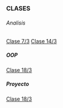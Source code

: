 ### CLASES

###### Analisis
[Clase 7/3](analisis/7-3/clase.md)
[Clase 14/3](analisis/14-3/notas.md)



##### OOP
[Clase 18/3](oop/3-18.md)


##### Proyecto
[Clase 18/3](proyecto/3-10.md)
